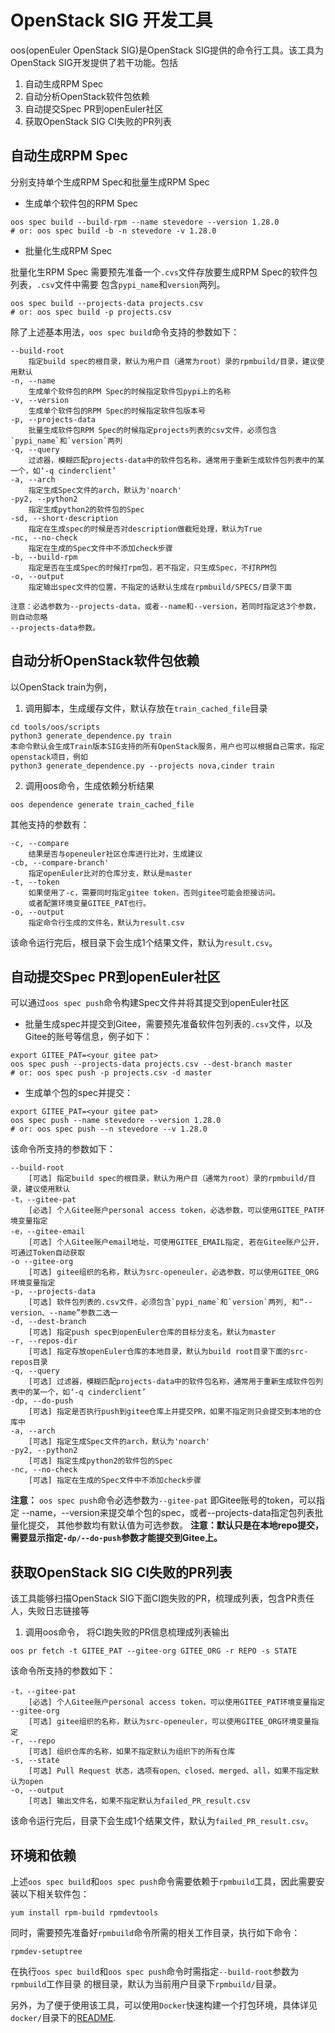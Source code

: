 # OpenStack SIG 开发工具

oos(openEuler OpenStack SIG)是OpenStack SIG提供的命令行工具。该工具为OpenStack SIG开发提供了若干功能。包括

1. 自动生成RPM Spec
2. 自动分析OpenStack软件包依赖
3. 自动提交Spec PR到openEuler社区
3. 获取OpenStack SIG CI失败的PR列表

## 自动生成RPM Spec

分别支持单个生成RPM Spec和批量生成RPM Spec

- 生成单个软件包的RPM Spec
```shell script
oos spec build --build-rpm --name stevedore --version 1.28.0
# or: oos spec build -b -n stevedore -v 1.28.0
```

- 批量化生成RPM Spec

批量化生RPM Spec 需要预先准备一个`.cvs`文件存放要生成RPM Spec的软件包列表，`.csv`文件中需要
包含`pypi_name`和`version`两列。
```shell script
oos spec build --projects-data projects.csv
# or: oos spec build -p projects.csv
```

除了上述基本用法，`oos spec build`命令支持的参数如下：
```
--build-root
    指定build spec的根目录，默认为用户目（通常为root）录的rpmbuild/目录，建议使用默认
-n, --name
    生成单个软件包的RPM Spec的时候指定软件包pypi上的名称
-v, --version
    生成单个软件包的RPM Spec的时候指定软件包版本号
-p, --projects-data
    批量生成软件包RPM Spec的时候指定projects列表的csv文件，必须包含`pypi_name`和`version`两列
-q, --query
    过滤器，模糊匹配projects-data中的软件包名称，通常用于重新生成软件包列表中的某一个，如‘-q cinderclient’
-a, --arch
    指定生成Spec文件的arch，默认为'noarch'
-py2, --python2
    指定生成python2的软件包的Spec
-sd, --short-description
    指定在生成spec的时候是否对description做截短处理，默认为True
-nc, --no-check
    指定在生成的Spec文件中不添加check步骤
-b, --build-rpm
    指定是否在生成Spec的时候打rpm包，若不指定，只生成Spec，不打RPM包
-o, --output
    指定输出spec文件的位置，不指定的话默认生成在rpmbuild/SPECS/目录下面

注意：必选参数为--projects-data，或者--name和--version，若同时指定这3个参数，则自动忽略
--projects-data参数。
```

## 自动分析OpenStack软件包依赖

以OpenStack train为例，

1. 调用脚本，生成缓存文件，默认存放在`train_cached_file`目录

```
cd tools/oos/scripts
python3 generate_dependence.py train
本命令默认会生成Train版本SIG支持的所有OpenStack服务，用户也可以根据自己需求，指定openstack项目，例如
python3 generate_dependence.py --projects nova,cinder train
```

2. 调用oos命令，生成依赖分析结果

```
oos dependence generate train_cached_file
```

其他支持的参数有：

```
-c, --compare
    结果是否与openeuler社区仓库进行比对，生成建议
-cb, --compare-branch'
    指定openEuler比对的仓库分支，默认是master
-t, --token
    如果使用了-c，需要同时指定gitee token，否则gitee可能会拒接访问。
    或者配置环境变量GITEE_PAT也行。
-o, --output
    指定命令行生成的文件名，默认为result.csv
```

该命令运行完后，根目录下会生成1个结果文件，默认为`result.csv`。


## 自动提交Spec PR到openEuler社区

可以通过`oos spec push`命令构建Spec文件并将其提交到openEuler社区

- 批量生成spec并提交到Gitee，需要预先准备软件包列表的`.csv`文件，以及Gitee的账号等信息，例子如下：
```shell script
export GITEE_PAT=<your gitee pat>
oos spec push --projects-data projects.csv --dest-branch master
# or: oos spec push -p projects.csv -d master
```

- 生成单个包的spec并提交：
```shell script
export GITEE_PAT=<your gitee pat>
oos spec push --name stevedore --version 1.28.0
# or: oos spec push --n stevedore --v 1.28.0
```

该命令所支持的参数如下：
```
--build-root
    [可选] 指定build spec的根目录，默认为用户目（通常为root）录的rpmbuild/目录，建议使用默认
-t，--gitee-pat
    [必选] 个人Gitee账户personal access token，必选参数，可以使用GITEE_PAT环境变量指定
-e，--gitee-email
    [可选] 个人Gitee账户email地址，可使用GITEE_EMAIL指定, 若在Gitee账户公开，可通过Token自动获取
-o --gitee-org
    [可选] gitee组织的名称，默认为src-openeuler，必选参数，可以使用GITEE_ORG环境变量指定
-p, --projects-data
    [可选] 软件包列表的.csv文件，必须包含`pypi_name`和`version`两列, 和“--version、--name”参数二选一
-d, --dest-branch
    [可选] 指定push spec到openEuler仓库的目标分支名，默认为master
-r, --repos-dir
    [可选] 指定存放openEuler仓库的本地目录，默认为build root目录下面的src-repos目录
-q, --query
    [可选] 过滤器，模糊匹配projects-data中的软件包名称，通常用于重新生成软件包列表中的某一个，如‘-q cinderclient’
-dp, --do-push
    [可选] 指定是否执行push到gitee仓库上并提交PR，如果不指定则只会提交到本地的仓库中
-a, --arch
    [可选] 指定生成Spec文件的arch，默认为'noarch'
-py2, --python2
    [可选] 指定生成python2的软件包的Spec
-nc, --no-check
    [可选] 指定在生成的Spec文件中不添加check步骤
```
**注意：** `oos spec push`命令必选参数为`--gitee-pat` 即Gitee账号的token，可以指定
--name，--version来提交单个包的spec，或者--projects-data指定包列表批量化提交，
其他参数均有默认值为可选参数。
**注意：默认只是在本地repo提交，需要显示指定`-dp/--do-push`参数才能提交到Gitee上。**

## 获取OpenStack SIG CI失败的PR列表

该工具能够扫描OpenStack SIG下面CI跑失败的PR，梳理成列表，包含PR责任人，失败日志链接等

1. 调用oos命令， 将CI跑失败的PR信息梳理成列表输出

```
oos pr fetch -t GITEE_PAT --gitee-org GITEE_ORG -r REPO -s STATE
```

该命令所支持的参数如下：

```
-t，--gitee-pat
    [必选] 个人Gitee账户personal access token，可以使用GITEE_PAT环境变量指定
--gitee-org
    [可选] gitee组织的名称，默认为src-openeuler，可以使用GITEE_ORG环境变量指定
-r, --repo
    [可选] 组织仓库的名称，如果不指定默认为组织下的所有仓库
-s, --state
    [可选] Pull Request 状态，选项有open、closed、merged、all，如果不指定默认为open
-o, --output
    [可选] 输出文件名，如果不指定默认为failed_PR_result.csv
```

该命令运行完后，目录下会生成1个结果文件，默认为`failed_PR_result.csv`。

## 环境和依赖
上述`oos spec build`和`oos spec push`命令需要依赖于`rpmbuild`工具，因此需要安装以下相关软件包：
```shell script
yum install rpm-build rpmdevtools
```
同时，需要预先准备好`rpmbuild`命令所需的相关工作目录，执行如下命令：
```shell script
rpmdev-setuptree
```
在执行`oos spec build`和`oos spec push`命令时需指定`--build-root`参数为`rpmbuild`工作目录
的根目录，默认为当前用户目录下`rpmbuild/`目录。

另外，为了便于使用该工具，可以使用`Docker`快速构建一个打包环境，具体详见`docker/`目录下的[README](https://gitee.com/openeuler/openstack/blob/master/tools/docker/README.md).